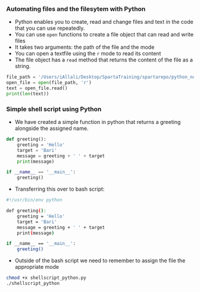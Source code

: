 ### Automating files and the filesytem with Python
- Python enables you to create, read and change files and text in the code that you can use repeatedly.
- You can use `open` functions to create a file object that can read and write files 
- It takes two arguments: the path of the file and the mode 
- You can open a textfile using the `r` mode to read its content
- The file object has a `read` method that returns the content of the file as a string.

```python
file_path = '/Users/iAllali/Desktop/SpartaTraining/spartarepo/python_notes/test.py'
open_file = open(file_path, 'r')
text = open_file.read()
print(len(text))
```
### Simple shell script using Python 
- We have created a simple function in python that returns a greeting alongside the assigned name.
```python
def greeting():
    greeting = 'Hello'
    target = 'Bari'
    message = greeting + ' ' + target
    print(message)

if __name__ == '__main__':
    greeting()
```
- Transferring this over to bash script:
```bash
#!/usr/bin/env python

def greeting():
    greeting = 'Hello'
    target = 'Bari'
    message = greeting + ' ' + target
    print(message)

if __name__ == '__main__':
    greeting()
```
- Outside of the bash script we need to remember to assign the file the appropriate mode
```bash
chmod +x shellscript_python.py
./shellscript_python
```